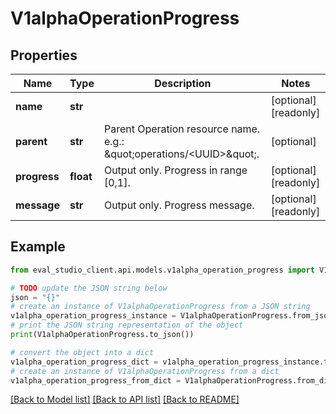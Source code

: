 # V1alphaOperationProgress


## Properties

Name | Type | Description | Notes
------------ | ------------- | ------------- | -------------
**name** | **str** |  | [optional] [readonly] 
**parent** | **str** | Parent Operation resource name. e.g.: \&quot;operations/&lt;UUID&gt;\&quot;. | [optional] 
**progress** | **float** | Output only. Progress in range [0,1]. | [optional] [readonly] 
**message** | **str** | Output only. Progress message. | [optional] [readonly] 

## Example

```python
from eval_studio_client.api.models.v1alpha_operation_progress import V1alphaOperationProgress

# TODO update the JSON string below
json = "{}"
# create an instance of V1alphaOperationProgress from a JSON string
v1alpha_operation_progress_instance = V1alphaOperationProgress.from_json(json)
# print the JSON string representation of the object
print(V1alphaOperationProgress.to_json())

# convert the object into a dict
v1alpha_operation_progress_dict = v1alpha_operation_progress_instance.to_dict()
# create an instance of V1alphaOperationProgress from a dict
v1alpha_operation_progress_from_dict = V1alphaOperationProgress.from_dict(v1alpha_operation_progress_dict)
```
[[Back to Model list]](../README.md#documentation-for-models) [[Back to API list]](../README.md#documentation-for-api-endpoints) [[Back to README]](../README.md)


